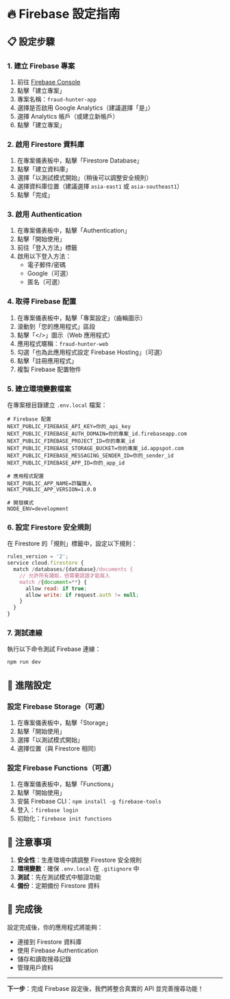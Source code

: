 # 🔥 Firebase 設定指南

## 📋 設定步驟

### 1. 建立 Firebase 專案

1. 前往 [Firebase Console](https://console.firebase.google.com/)
2. 點擊「建立專案」
3. 專案名稱：`fraud-hunter-app`
4. 選擇是否啟用 Google Analytics（建議選擇「是」）
5. 選擇 Analytics 帳戶（或建立新帳戶）
6. 點擊「建立專案」

### 2. 啟用 Firestore 資料庫

1. 在專案儀表板中，點擊「Firestore Database」
2. 點擊「建立資料庫」
3. 選擇「以測試模式開始」（稍後可以調整安全規則）
4. 選擇資料庫位置（建議選擇 `asia-east1` 或 `asia-southeast1`）
5. 點擊「完成」

### 3. 啟用 Authentication

1. 在專案儀表板中，點擊「Authentication」
2. 點擊「開始使用」
3. 前往「登入方法」標籤
4. 啟用以下登入方法：
   - 電子郵件/密碼
   - Google（可選）
   - 匿名（可選）

### 4. 取得 Firebase 配置

1. 在專案儀表板中，點擊「專案設定」（齒輪圖示）
2. 滾動到「您的應用程式」區段
3. 點擊「</>」圖示（Web 應用程式）
4. 應用程式暱稱：`fraud-hunter-web`
5. 勾選「也為此應用程式設定 Firebase Hosting」（可選）
6. 點擊「註冊應用程式」
7. 複製 Firebase 配置物件

### 5. 建立環境變數檔案

在專案根目錄建立 `.env.local` 檔案：

```env
# Firebase 配置
NEXT_PUBLIC_FIREBASE_API_KEY=你的_api_key
NEXT_PUBLIC_FIREBASE_AUTH_DOMAIN=你的專案_id.firebaseapp.com
NEXT_PUBLIC_FIREBASE_PROJECT_ID=你的專案_id
NEXT_PUBLIC_FIREBASE_STORAGE_BUCKET=你的專案_id.appspot.com
NEXT_PUBLIC_FIREBASE_MESSAGING_SENDER_ID=你的_sender_id
NEXT_PUBLIC_FIREBASE_APP_ID=你的_app_id

# 應用程式配置
NEXT_PUBLIC_APP_NAME=詐騙獵人
NEXT_PUBLIC_APP_VERSION=1.0.0

# 開發模式
NODE_ENV=development
```

### 6. 設定 Firestore 安全規則

在 Firestore 的「規則」標籤中，設定以下規則：

```javascript
rules_version = '2';
service cloud.firestore {
  match /databases/{database}/documents {
    // 允許所有讀取，但需要認證才能寫入
    match /{document=**} {
      allow read: if true;
      allow write: if request.auth != null;
    }
  }
}
```

### 7. 測試連線

執行以下命令測試 Firebase 連線：

```bash
npm run dev
```

## 🔧 進階設定

### 設定 Firebase Storage（可選）

1. 在專案儀表板中，點擊「Storage」
2. 點擊「開始使用」
3. 選擇「以測試模式開始」
4. 選擇位置（與 Firestore 相同）

### 設定 Firebase Functions（可選）

1. 在專案儀表板中，點擊「Functions」
2. 點擊「開始使用」
3. 安裝 Firebase CLI：`npm install -g firebase-tools`
4. 登入：`firebase login`
5. 初始化：`firebase init functions`

## 📝 注意事項

1. **安全性**：生產環境中請調整 Firestore 安全規則
2. **環境變數**：確保 `.env.local` 在 `.gitignore` 中
3. **測試**：先在測試模式中驗證功能
4. **備份**：定期備份 Firestore 資料

## 🚀 完成後

設定完成後，你的應用程式將能夠：
- 連接到 Firestore 資料庫
- 使用 Firebase Authentication
- 儲存和讀取搜尋記錄
- 管理用戶資料

---

**下一步**：完成 Firebase 設定後，我們將整合真實的 API 並完善搜尋功能！
